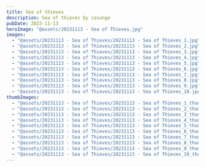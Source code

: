 ```yaml
---
title: Sea of thieves
description: Sea of thieves by casungo
pubDate: 2023-11-13
heroImage: "@assets/20231113 - Sea of Thieves.jpg"
images:
  - "@assets/20231113 - Sea of Thieves/20231113 - Sea of Thieves_1.jpg"
  - "@assets/20231113 - Sea of Thieves/20231113 - Sea of Thieves_2.jpg"
  - "@assets/20231113 - Sea of Thieves/20231113 - Sea of Thieves_3.jpg"
  - "@assets/20231113 - Sea of Thieves/20231113 - Sea of Thieves_4.jpg"
  - "@assets/20231113 - Sea of Thieves/20231113 - Sea of Thieves_5.jpg"
  - "@assets/20231113 - Sea of Thieves/20231113 - Sea of Thieves_6.jpg"
  - "@assets/20231113 - Sea of Thieves/20231113 - Sea of Thieves_7.jpg"
  - "@assets/20231113 - Sea of Thieves/20231113 - Sea of Thieves_8.jpg"
  - "@assets/20231113 - Sea of Thieves/20231113 - Sea of Thieves_9.jpg"
  - "@assets/20231113 - Sea of Thieves/20231113 - Sea of Thieves_10.jpg"
thumbImages:
  - "@assets/20231113 - Sea of Thieves/20231113 - Sea of Thieves_1_thumb.jpg"
  - "@assets/20231113 - Sea of Thieves/20231113 - Sea of Thieves_2_thumb.jpg"
  - "@assets/20231113 - Sea of Thieves/20231113 - Sea of Thieves_3_thumb.jpg"
  - "@assets/20231113 - Sea of Thieves/20231113 - Sea of Thieves_4_thumb.jpg"
  - "@assets/20231113 - Sea of Thieves/20231113 - Sea of Thieves_5_thumb.jpg"
  - "@assets/20231113 - Sea of Thieves/20231113 - Sea of Thieves_6_thumb.jpg"
  - "@assets/20231113 - Sea of Thieves/20231113 - Sea of Thieves_7_thumb.jpg"
  - "@assets/20231113 - Sea of Thieves/20231113 - Sea of Thieves_8_thumb.jpg"
  - "@assets/20231113 - Sea of Thieves/20231113 - Sea of Thieves_9_thumb.jpg"
  - "@assets/20231113 - Sea of Thieves/20231113 - Sea of Thieves_10_thumb.jpg"
---
```

